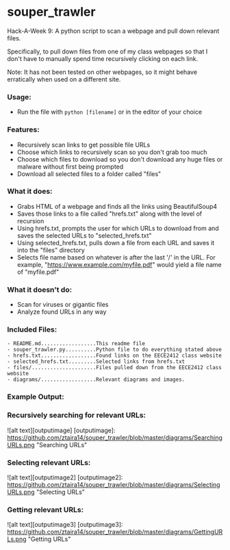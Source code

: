 # souper\_trawler
Hack-A-Week 9: A python script to scan a webpage and pull down relevant files.

Specifically, to pull down files from one of my class webpages so that I don't
have to manually spend time recursively clicking on each link. 

Note: It has not been tested on other webpages, so it might behave erratically
when used on a different site.

### Usage:
- Run the file with `python [filename]` or in the editor of your choice 

### Features:
- Recursively scan links to get possible file URLs
- Choose which links to recursively scan so you don't grab too much
- Choose which files to download so you don't download any huge files or
malware without first being prompted
- Download all selected files to a folder called "files"

### What it does:
- Grabs HTML of a webpage and finds all the links using BeautifulSoup4
- Saves those links to a file called "hrefs.txt" along with the level of recursion
- Using hrefs.txt, prompts the user for which URLs to download from and saves
the selected URLs to "selected\_hrefs.txt"
- Using selected\_hrefs.txt, pulls down a file from each URL and saves it into
the "files" directory
- Selects file name based on whatever is after the last '/' in the URL. For
example, "https://www.example.com/myfile.pdf" would yield a file name of
"myfile.pdf"

### What it doesn't do:
- Scan for viruses or gigantic files
- Analyze found URLs in any way

### Included Files:
```
- README.md..................This readme file
- souper_trawler.py..........Python file to do everything stated above
- hrefs.txt..................Found links on the EECE2412 class website
- selected_hrefs.txt.........Selected links from hrefs.txt
- files/.....................Files pulled down from the EECE2412 class website
- diagrams/..................Relevant diagrams and images.
```
### Example Output:

### Recursively searching for relevant URLs:

![alt text][outputimage]
[outputimage]: https://github.com/ztaira14/souper_trawler/blob/master/diagrams/SearchingURLs.png "Searching URLs"

### Selecting relevant URLs:

![alt text][outputimage2]
[outputimage2]: https://github.com/ztaira14/souper_trawler/blob/master/diagrams/SelectingURLs.png "Selecting URLs"

### Getting relevant URLs:

![alt text][outputimage3]
[outputimage3]: https://github.com/ztaira14/souper_trawler/blob/master/diagrams/GettingURLs.png "Getting URLs"
